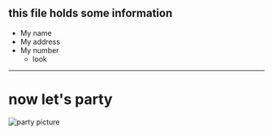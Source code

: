 ## this file holds some information
* My name
* My address
* My number
  * look

-----

# now let's party

![party picture](https://media0.giphy.com/media/f4bUks2G3fhtctcFzV/giphy.gif)
